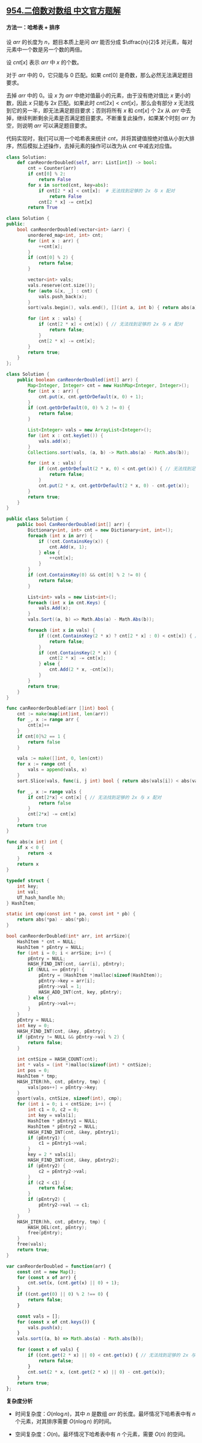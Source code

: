 ## [954.二倍数对数组 中文官方题解](https://leetcode.cn/problems/array-of-doubled-pairs/solutions/100000/er-bei-shu-dui-shu-zu-by-leetcode-soluti-2mqj)
#### 方法一：哈希表 + 排序

设 $\textit{arr}$ 的长度为 $n$，题目本质上是问 $\textit{arr}$ 能否分成 $\dfrac{n}{2}$ 对元素，每对元素中一个数是另一个数的两倍。

设 $\textit{cnt}[x]$ 表示 $\textit{arr}$ 中 $x$ 的个数。

对于 $\textit{arr}$ 中的 $0$，它只能与 $0$ 匹配。如果 $\textit{cnt}[0]$ 是奇数，那么必然无法满足题目要求。

去掉 $\textit{arr}$ 中的 $0$。设 $x$ 为 $\textit{arr}$ 中绝对值最小的元素，由于没有绝对值比 $x$ 更小的数，因此 $x$ 只能与 $2x$ 匹配。如果此时 $\textit{cnt}[2x] < \textit{cnt}[x]$，那么会有部分 $x$ 无法找到它的另一半，即无法满足题目要求；否则将所有 $x$ 和 $\textit{cnt}[x]$ 个 $2x$ 从 $\textit{arr}$ 中去掉，继续判断剩余元素是否满足题目要求。不断重复此操作，如果某个时刻 $\textit{arr}$ 为空，则说明 $\textit{arr}$ 可以满足题目要求。

代码实现时，我们可以用一个哈希表来统计 $\textit{cnt}$，并将其键值按绝对值从小到大排序，然后模拟上述操作，去掉元素的操作可以改为从 $\textit{cnt}$ 中减去对应值。

```Python [sol1-Python3]
class Solution:
    def canReorderDoubled(self, arr: List[int]) -> bool:
        cnt = Counter(arr)
        if cnt[0] % 2:
            return False
        for x in sorted(cnt, key=abs):
            if cnt[2 * x] < cnt[x]:  # 无法找到足够的 2x 与 x 配对
                return False
            cnt[2 * x] -= cnt[x]
        return True
```

```C++ [sol1-C++]
class Solution {
public:
    bool canReorderDoubled(vector<int> &arr) {
        unordered_map<int, int> cnt;
        for (int x : arr) {
            ++cnt[x];
        }
        if (cnt[0] % 2) {
            return false;
        }

        vector<int> vals;
        vals.reserve(cnt.size());
        for (auto &[x, _] : cnt) {
            vals.push_back(x);
        }
        sort(vals.begin(), vals.end(), [](int a, int b) { return abs(a) < abs(b); });

        for (int x : vals) {
            if (cnt[2 * x] < cnt[x]) { // 无法找到足够的 2x 与 x 配对
                return false;
            }
            cnt[2 * x] -= cnt[x];
        }
        return true;
    }
};
```

```Java [sol1-Java]
class Solution {
    public boolean canReorderDoubled(int[] arr) {
        Map<Integer, Integer> cnt = new HashMap<Integer, Integer>();
        for (int x : arr) {
            cnt.put(x, cnt.getOrDefault(x, 0) + 1);
        }
        if (cnt.getOrDefault(0, 0) % 2 != 0) {
            return false;
        }

        List<Integer> vals = new ArrayList<Integer>();
        for (int x : cnt.keySet()) {
            vals.add(x);
        }
        Collections.sort(vals, (a, b) -> Math.abs(a) - Math.abs(b));

        for (int x : vals) {
            if (cnt.getOrDefault(2 * x, 0) < cnt.get(x)) { // 无法找到足够的 2x 与 x 配对
                return false;
            }
            cnt.put(2 * x, cnt.getOrDefault(2 * x, 0) - cnt.get(x));
        }
        return true;
    }
}
```

```C# [sol1-C#]
public class Solution {
    public bool CanReorderDoubled(int[] arr) {
        Dictionary<int, int> cnt = new Dictionary<int, int>();
        foreach (int x in arr) {
            if (!cnt.ContainsKey(x)) {
                cnt.Add(x, 1);
            } else {
                ++cnt[x];
            }
        }
        if (cnt.ContainsKey(0) && cnt[0] % 2 != 0) {
            return false;
        }

        List<int> vals = new List<int>();
        foreach (int x in cnt.Keys) {
            vals.Add(x);
        }
        vals.Sort((a, b) => Math.Abs(a) - Math.Abs(b));

        foreach (int x in vals) {
            if ((cnt.ContainsKey(2 * x) ? cnt[2 * x] : 0) < cnt[x]) { // 无法找到足够的 2x 与 x 配对
                return false;
            }
            if (cnt.ContainsKey(2 * x)) {
                cnt[2 * x] -= cnt[x];
            } else {
                cnt.Add(2 * x, -cnt[x]);
            }
        }
        return true;
    }
}
```

```go [sol1-Golang]
func canReorderDoubled(arr []int) bool {
    cnt := make(map[int]int, len(arr))
    for _, x := range arr {
        cnt[x]++
    }
    if cnt[0]%2 == 1 {
        return false
    }

    vals := make([]int, 0, len(cnt))
    for x := range cnt {
        vals = append(vals, x)
    }
    sort.Slice(vals, func(i, j int) bool { return abs(vals[i]) < abs(vals[j]) })

    for _, x := range vals {
        if cnt[2*x] < cnt[x] { // 无法找到足够的 2x 与 x 配对
            return false
        }
        cnt[2*x] -= cnt[x]
    }
    return true
}

func abs(x int) int {
    if x < 0 {
        return -x
    }
    return x
}
```

```C [sol1-C]
typedef struct {
    int key;
    int val;
    UT_hash_handle hh;
} HashItem;

static int cmp(const int * pa, const int * pb) {
    return abs(*pa) - abs(*pb);
}

bool canReorderDoubled(int* arr, int arrSize){
    HashItem * cnt = NULL;
    HashItem * pEntry = NULL;
    for (int i = 0; i < arrSize; i++) {
        pEntry = NULL;
        HASH_FIND_INT(cnt, &arr[i], pEntry);
        if (NULL == pEntry) {
            pEntry = (HashItem *)malloc(sizeof(HashItem));
            pEntry->key = arr[i];
            pEntry->val = 1;
            HASH_ADD_INT(cnt, key, pEntry);
        } else {
            pEntry->val++;
        }
    }
    pEntry = NULL;
    int key = 0;
    HASH_FIND_INT(cnt, &key, pEntry);
    if (pEntry != NULL && pEntry->val % 2) {
        return false;
    }
 
    int cntSize = HASH_COUNT(cnt);
    int * vals = (int *)malloc(sizeof(int) * cntSize);
    int pos = 0;
    HashItem * tmp;
    HASH_ITER(hh, cnt, pEntry, tmp) {
        vals[pos++] = pEntry->key; 
    }
    qsort(vals, cntSize, sizeof(int), cmp);
    for (int i = 0; i < cntSize; i++) {
        int c1 = 0, c2 = 0;
        int key = vals[i];
        HashItem * pEntry1 = NULL;
        HashItem * pEntry2 = NULL;
        HASH_FIND_INT(cnt, &key, pEntry1);
        if (pEntry1) {
            c1 = pEntry1->val;
        }
        key = 2 * vals[i];
        HASH_FIND_INT(cnt, &key, pEntry2);
        if (pEntry2) {
            c2 = pEntry2->val;
        }
        if (c2 < c1) {
            return false;
        }
        if (pEntry2) {
            pEntry2->val -= c1;
        }
    }
    HASH_ITER(hh, cnt, pEntry, tmp) {
        HASH_DEL(cnt, pEntry);
        free(pEntry);
    }
    free(vals);
    return true;
}
```

```JavaScript [sol1-JavaScript]
var canReorderDoubled = function(arr) {
    const cnt = new Map();
    for (const x of arr) {
        cnt.set(x, (cnt.get(x) || 0) + 1);
    }
    if ((cnt.get(0) || 0) % 2 !== 0) {
        return false;
    }

    const vals = [];
    for (const x of cnt.keys()) {
        vals.push(x);
    }
    vals.sort((a, b) => Math.abs(a) - Math.abs(b));

    for (const x of vals) {
        if ((cnt.get(2 * x) || 0) < cnt.get(x)) { // 无法找到足够的 2x 与 x 配对
            return false;
        }
        cnt.set(2 * x, (cnt.get(2 * x) || 0) - cnt.get(x));
    }
    return true;
};
```

**复杂度分析**

- 时间复杂度：$O(n\log n)$，其中 $n$ 是数组 $\textit{arr}$ 的长度。最坏情况下哈希表中有 $n$ 个元素，对其排序需要 $O(n\log n)$ 的时间。

- 空间复杂度：$O(n)$。最坏情况下哈希表中有 $n$ 个元素，需要 $O(n)$ 的空间。